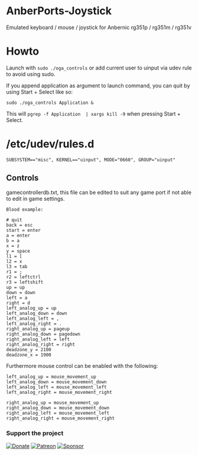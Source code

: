 # AnberPorts-Joystick
Emulated keyboard / mouse / joystick for Anbernic rg351p / rg351m / rg351v

# Howto
Launch with `sudo ./oga_controls` or add current user to uinput via udev rule to avoid using sudo.

If you append application as argument to launch command, you can quit by using Start + Select like so:

`sudo ./oga_controls Application &`

This will `pgrep -f Application  | xargs kill -9` when pressing Start + Select.

# /etc/udev/rules.d
```
SUBSYSTEM=="misc", KERNEL=="uinput", MODE="0660", GROUP="uinput"
```

## Controls
gamecontrollerdb.txt, this file can be edited to suit any game port if not able to edit in game settings.

`Blood example:`
```
# quit
back = esc
start = enter
a = enter
b = a
x = z
y = space
l1 = [
l2 = x
l3 = tab
r1 = ;
r2 = leftctrl
r3 = leftshift
up = up
down = down
left = a
right = d
left_analog_up = up
left_analog_down = down
left_analog_left = ,
left_analog_right = .
right_analog_up = pageup
right_analog_down = pagedown
right_analog_left = left
right_analog_right = right
deadzone_y = 2100
deadzone_x = 1900
```

Furthermore mouse control can be enabled with the following:
```
left_analog_up = mouse_movement_up
left_analog_down = mouse_movement_down
left_analog_left = mouse_movement_left
left_analog_right = mouse_movement_right

right_analog_up = mouse_movement_up
right_analog_down = mouse_movement_down
right_analog_left = mouse_movement_left
right_analog_right = mouse_movement_right
```

### Support the project

[![Donate](https://github.com/krishenriksen/AnberPorts/raw/master/donate.png)](https://www.paypal.me/krishenriksendk)
[![Patreon](https://github.com/krishenriksen/AnberPorts/raw/master/patreon.png)](https://www.patreon.com/bePatron?u=54003740)
[![Sponsor](https://github.com/krishenriksen/AnberPorts/raw/master/sponsor.png)](https://github.com/sponsors/krishenriksen)
